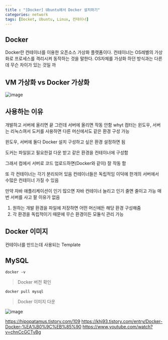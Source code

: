 ```yaml
---
title : "[Docker] Ubuntu에서 Docker 설치하기"
categories: network
tags: [Docket, Ubuntu, Linux, 컨테이너]
---
```


## Docker
Docker란 컨테이너를 이용한 오픈소스 가상화 플랫폼이다. 
컨테이너는 OS레벨의 가상화로 프로세스를 격리시켜 동작하는 것을 말한다. OS자체를 가상화 하던 방식과는 다른데 무슨 차이가 있는 것일 까

## VM 가상화 vs Docker 가상화

![image](https://github.com/mohitto55/mohitto55.github.io/assets/154340583/a223fccd-c302-4d17-8636-6d22f19ce733)

## 사용하는 이유
개발하고 서버에 올리면 끝
그런데 서버에 올리면 작동 안함
whyt 컴터는 윈도우, 서버는 리눅스여서
도커를 사용하면 다른 머신에서도 같은 환경 구성 가능

윈도우, 서버에 둘다 Docker 설치
구성하고 싶은 환경 설정하면 됨

도커는 파일읽고 필요한걸 다운 받고
같은 환경을 컨테이너에 구성함

그래서 컴에서 서버로 코드 업로드하면(Docker와 같이) 잘 작동 함


또 각 컨테이너는 각기 분리되어 있음
컨테이너들은 독립적임
이덕에 한개의 서버에서 수많은 컨테이너 가질 수 있음

만약 자바 애플리케이션이 인기 많으면 자바 컨테이너 늘리고 인기 줄면 줄이고 가능
매번 서버를 사고 팔 이유가 없음


1. 원하는 개발 환경을 파일에 저장하면 어떤 머신에든 해당 환경 구성해줌
2. 각 환경을 독립적이기 때문에 무슨 환경이든 모듈식 관리 가능

## Docker 이미지
컨테이너를 만드는데 사용되는 Template


## MySQL



```
docker -v
```
> Docker 버전 확인


```
docker pull mysql
```
> Docker 이미지 다운

![image](https://github.com/mohitto55/Blog_Images/assets/154340583/5c72a46d-5327-48a0-bfbe-c5e80a298495)




<div class="Reference">
<div class="callout-header"> </div>
<p>
<a href="https://hipopatamus.tistory.com/109">https://hipopatamus.tistory.com/109</a>
<a href="https://khj93.tistory.com/entry/Docker-Docker-%EA%B0%9C%EB%85%90">https://khj93.tistory.com/entry/Docker-Docker-%EA%B0%9C%EB%85%90</a>
<a href="https://www.youtube.com/watch?v=chnCcGCTyBg">https://www.youtube.com/watch?v=chnCcGCTyBg</a>
</p>
</div>